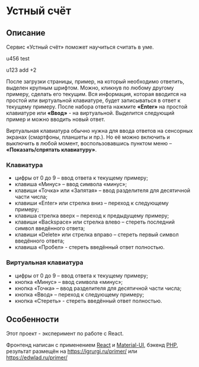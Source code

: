 # Устный счёт

## Описание

Сервис «Устный счёт» поможет научиться считать в уме.

u456 test

u123 add +2

После загрузки страницы, пример, на который необходимо ответить, выделен крупным шрифтом. Можно, кликнув по любому другому примеру, сделать его текущим. Вся информация, которая вводится на простой или виртуальной клавиатуре, будет записываться в ответ к текущему примеру. После набора ответа нажмите **«Enter»** на простой клавиатуре или **«Ввод»** - на виртуальной. Выделится следующий пример и можно вводить новый ответ.

Виртуальная клавиатура обычно нужна для ввода ответов на сенсорных экранах (смартфоны, планшеты и пр.). Но её можно включить и выключить в любой момент, воспользовавшись пунктом меню – **«Показать/спрятать клавиатуру»**.

### Клавиатура

- цифры от 0 до 9 – ввод ответа к текущему примеру;
- клавиша «Минус» – ввод символа «минус»;
- клавиши «Точка» или «Запятая» – ввод разделителя для десятичной части числа;
- клавиши «Enter» или стрелка вниз – переход к следующему примеру;
- клавиша стрелка вверх – переход к предыдущему примеру;
- клавиши «Backspace» или стрелка влево – стереть последний символ введённого ответа;
- клавиши «Delete» или стрелка вправо – стереть первый символ введённого ответа;
- клавиша «Пробел» - стереть введённый ответ полностью.

### Виртуальная клавиатура

- цифры от 0 до 9 – ввод ответа к текущему примеру;
- кнопка «Минус» – ввод символа «минус»;
- кнопка «Точка»  – ввод разделителя для десятичной части числа;
- кнопка «Ввод» – переход к следующему примеру;
- кнопка «Стереть» - стереть введённый ответ полностью.

## Особенности

Этот проект - эксперимент по работе с React.

Фронтенд написан с применением [React](https://reactjs.org/) и [Material-UI](https://material-ui.com/), бэкенд [PHP](https://www.php.net/), результат размещён на <https://igrurgi.ru/primer/> или <https://edwlad.ru/primer/>
